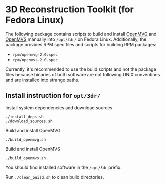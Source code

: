 # 3D Reconstruction Toolkit (for Fedora Linux)
The following package contains scripts to build and install
[OpenMVG](https://github.com/openMVG/openMVG/)
and [OpenMVS](https://github.com/cdcseacave/openMVS)
manually into `/opt/3dr/` on Fedora Linux.
Additionally, the package provides RPM spec files and scripts for building RPM packages:
* `rpm/openmvg-2.0.spec`
* `rpm/openmvs-2.0.spec`

Currently, it's recommended to use the build scripts and not the package files
because binaries of both software are not following UNIX conventions and are installed into strange paths.

## Install instruction for `opt/3dr/`
Install system dependencies and download sources
```
./install_deps.sh
./download_sources.sh
```

Build and install OpenMVG
```
./build_openmvg.sh
```

Build and install OpenMVS
```
./build_openmvs.sh
```

You should find installed software in the `/opt/3dr` prefix.

Run `./clean_build.sh` to clean build directories.
